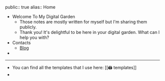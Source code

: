 public:: true
alias:: Home

- Welcome To My Digital Garden
	- Those notes are mostly written for myself but I'm sharing them publicly.
	- Thank you! It's delightful to be here in your digital garden. What can I help you with?
- Contacts
	- [Blog](https://aetherhjf.com)
-
- ---
- You can find all the templates that I use here: [[🖨 templates]]
-